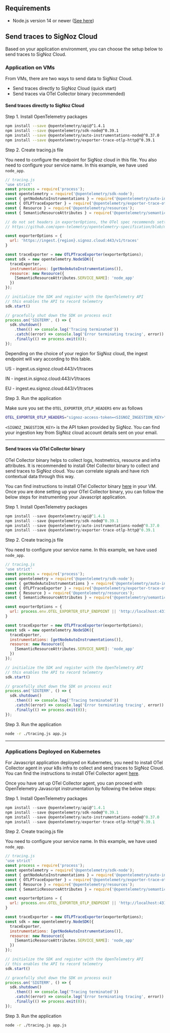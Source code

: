 ## Requirements

- Node.js version 14 or newer ([See here](https://github.com/open-telemetry/opentelemetry-js#supported-runtimes))

## Send traces to SigNoz Cloud

Based on your application environment, you can choose the setup below to send traces to SigNoz Cloud.

### Application on VMs

From VMs, there are two ways to send data to SigNoz Cloud.

- Send traces directly to SigNoz Cloud (quick start)
- Send traces via OTel Collector binary (recommended)

#### **Send traces directly to SigNoz Cloud**

Step 1. Install OpenTelemetry packages

```bash
npm install --save @opentelemetry/api@^1.4.1                                                                       
npm install --save @opentelemetry/sdk-node@^0.39.1
npm install --save @opentelemetry/auto-instrumentations-node@^0.37.0
npm install --save @opentelemetry/exporter-trace-otlp-http@^0.39.1
```

Step 2. Create tracing.js file

You need to configure the endpoint for SigNoz cloud in this file. You also need to configure your service name. In this example, we have used `node_app`.

```js
// tracing.js
'use strict'
const process = require('process');
const opentelemetry = require('@opentelemetry/sdk-node');
const { getNodeAutoInstrumentations } = require('@opentelemetry/auto-instrumentations-node');
const { OTLPTraceExporter } = require('@opentelemetry/exporter-trace-otlp-http');
const { Resource } = require('@opentelemetry/resources');
const { SemanticResourceAttributes } = require('@opentelemetry/semantic-conventions');

// do not set headers in exporterOptions, the OTel spec recommends setting headers through ENV variables
// https://github.com/open-telemetry/opentelemetry-specification/blob/main/specification/protocol/exporter.md#specifying-headers-via-environment-variables

const exporterOptions = {
  url: 'https://ingest.{region}.signoz.cloud:443/v1/traces'
}

const traceExporter = new OTLPTraceExporter(exporterOptions);
const sdk = new opentelemetry.NodeSDK({
  traceExporter,
  instrumentations: [getNodeAutoInstrumentations()],
  resource: new Resource({
    [SemanticResourceAttributes.SERVICE_NAME]: 'node_app'
  })
});

// initialize the SDK and register with the OpenTelemetry API
// this enables the API to record telemetry
sdk.start()

// gracefully shut down the SDK on process exit
process.on('SIGTERM', () => {
  sdk.shutdown()
    .then(() => console.log('Tracing terminated'))
    .catch((error) => console.log('Error terminating tracing', error))
    .finally(() => process.exit(0));
});
```

Depending on the choice of your region for SigNoz cloud, the ingest endpoint will vary according to this table.

 US -	ingest.us.signoz.cloud:443/v1/traces 

 IN -	ingest.in.signoz.cloud:443/v1/traces 

 EU - ingest.eu.signoz.cloud:443/v1/traces 

Step 3. Run the application

Make sure you set the `OTEL_EXPORTER_OTLP_HEADERS` env as follows

```bash
OTEL_EXPORTER_OTLP_HEADERS="signoz-access-token=<SIGNOZ_INGESTION_KEY>" node -r ./tracing.js app.js
```

`<SIGNOZ_INGESTION_KEY>` is the API token provided by SigNoz. You can find your ingestion key from SigNoz cloud account details sent on your email.

---

#### **Send traces via OTel Collector binary**

OTel Collector binary helps to collect logs, hostmetrics, resource and infra attributes. It is recommended to install Otel Collector binary to collect and send traces to SigNoz cloud. You can correlate signals and have rich contextual data through this way.

You can find instructions to install OTel Collector binary [here](https://signoz.io/docs/tutorial/opentelemetry-binary-usage-in-virtual-machine/) in your VM. Once you are done setting up your OTel Collector binary, you can follow the below steps for instrumenting your Javascript application.

Step 1. Install OpenTelemetry packages

```js
npm install --save @opentelemetry/api@^1.4.1
npm install --save @opentelemetry/sdk-node@^0.39.1
npm install --save @opentelemetry/auto-instrumentations-node@^0.37.0
npm install --save @opentelemetry/exporter-trace-otlp-http@^0.39.1
```

Step 2. Create tracing.js file

You need to configure your service name. In this example, we have used `node_app`.

```js
// tracing.js
'use strict'
const process = require('process');
const opentelemetry = require('@opentelemetry/sdk-node');
const { getNodeAutoInstrumentations } = require('@opentelemetry/auto-instrumentations-node');
const { OTLPTraceExporter } = require('@opentelemetry/exporter-trace-otlp-http');
const { Resource } = require('@opentelemetry/resources');
const { SemanticResourceAttributes } = require('@opentelemetry/semantic-conventions');

const exporterOptions = {
  url: process.env.OTEL_EXPORTER_OTLP_ENDPOINT || 'http://localhost:4318/v1/traces',
}

const traceExporter = new OTLPTraceExporter(exporterOptions);
const sdk = new opentelemetry.NodeSDK({
  traceExporter,
  instrumentations: [getNodeAutoInstrumentations()],
  resource: new Resource({
    [SemanticResourceAttributes.SERVICE_NAME]: 'node_app'
  })
});

// initialize the SDK and register with the OpenTelemetry API
// this enables the API to record telemetry
sdk.start()

// gracefully shut down the SDK on process exit
process.on('SIGTERM', () => {
  sdk.shutdown()
    .then(() => console.log('Tracing terminated'))
    .catch((error) => console.log('Error terminating tracing', error))
    .finally(() => process.exit(0));
});
```

Step 3. Run the application

```bash
node -r ./tracing.js app.js
```

---

### Applications Deployed on Kubernetes

For Javascript application deployed on Kubernetes, you need to install OTel Collector agent in your k8s infra to collect and send traces to SigNoz Cloud. You can find the instructions to install OTel Collector agent [here](https://signoz.io/docs/tutorial/kubernetes-infra-metrics/).

Once you have set up OTel Collector agent, you can proceed with OpenTelemetry Javascript instrumentation by following the below steps:

Step 1. Install OpenTelemetry packages

```js
npm install --save @opentelemetry/api@^1.4.1
npm install --save @opentelemetry/sdk-node@^0.39.1
npm install --save @opentelemetry/auto-instrumentations-node@^0.37.0
npm install --save @opentelemetry/exporter-trace-otlp-http@^0.39.1
```

Step 2. Create tracing.js file

You need to configure your service name. In this example, we have used `node_app`.

```js
// tracing.js
'use strict'
const process = require('process');
const opentelemetry = require('@opentelemetry/sdk-node');
const { getNodeAutoInstrumentations } = require('@opentelemetry/auto-instrumentations-node');
const { OTLPTraceExporter } = require('@opentelemetry/exporter-trace-otlp-http');
const { Resource } = require('@opentelemetry/resources');
const { SemanticResourceAttributes } = require('@opentelemetry/semantic-conventions');

const exporterOptions = {
  url: process.env.OTEL_EXPORTER_OTLP_ENDPOINT || 'http://localhost:4318/v1/traces',
}

const traceExporter = new OTLPTraceExporter(exporterOptions);
const sdk = new opentelemetry.NodeSDK({
  traceExporter,
  instrumentations: [getNodeAutoInstrumentations()],
  resource: new Resource({
    [SemanticResourceAttributes.SERVICE_NAME]: 'node_app'
  })
});

// initialize the SDK and register with the OpenTelemetry API
// this enables the API to record telemetry
sdk.start()

// gracefully shut down the SDK on process exit
process.on('SIGTERM', () => {
  sdk.shutdown()
    .then(() => console.log('Tracing terminated'))
    .catch((error) => console.log('Error terminating tracing', error))
    .finally(() => process.exit(0));
});
```

Step 3. Run the application
```bash
node -r ./tracing.js app.js
```